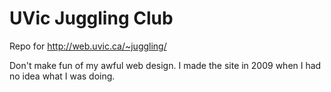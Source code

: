 UVic Juggling Club
==================

Repo for http://web.uvic.ca/~juggling/

Don't make fun of my awful web design. I made the site in 2009 when I had no
idea what I was doing.
